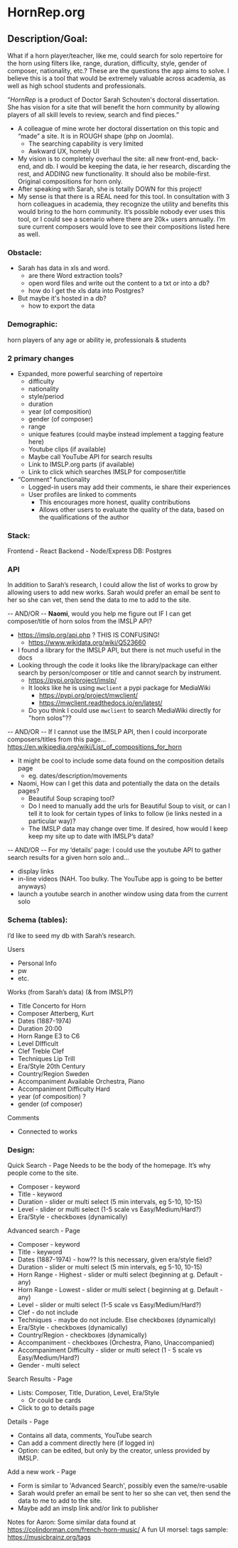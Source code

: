 # HornRep.org


## Description/Goal: 
What if a horn player/teacher, like me, could search for solo repertoire for the horn using filters like, range, duration, difficulty, style, gender of composer, nationality, etc.? These are the questions the app aims to solve. I believe this is a tool that would be extremely valuable across academia, as well as high school students and professionals.

“*HornRep* is a product of Doctor Sarah Schouten's doctoral dissertation. She has vision for a site that will benefit the horn community by allowing players of all skill levels to review, search and find pieces.”

- A colleague of mine wrote her doctoral  dissertation on this topic and “made” a site. It is in ROUGH shape (php on Joomla). 
    - The searching capability is very limited 
    - Awkward UX, homely UI
- My vision is to completely overhaul the site: all new front-end, back-end, and db. I would be keeping the data, ie her research, discarding the rest, and ADDING new functionality. It should also be mobile-first. Original compositions for horn only.
- After speaking with Sarah, she is totally DOWN for this project!
- My sense is that there is a REAL need for this tool. In consultation with 3 horn colleagues in academia, they recognize the utility and benefits this would bring to the horn community. It’s possible nobody ever uses this tool, or I could see a scenario where there are 20k+ users annually. I’m sure current composers would love to see their compositions listed here as well.

### Obstacle:
- Sarah has data in xls and word.
    - are there Word extraction tools?
    - open word files and write out the content to a txt or into a db?
    - how do I get the xls data into Postgres?
- But maybe it's hosted in a db?
    - how to export the data

### Demographic: 
horn players of any age or ability
ie, professionals & students

### 2 primary changes
- Expanded, more powerful searching of repertoire
    - difficulty
    - nationality
    - style/period
    - duration
    - year (of composition)
    - gender (of composer)
    - range
    - unique features (could maybe instead implement a tagging feature here)
    - Youtube clips (if available)
    - Maybe call YouTube API for search results
    - Link to IMSLP.org parts (if available)
    - Link to click which searches IMSLP for composer/title
- “Comment” functionality
    - Logged-in users may add their comments, ie share their experiences
    - User profiles are linked to comments
        - This encourages more honest, quality contributions
        - Allows other users to evaluate the quality of the data, based on the qualifications of the author

### Stack:
Frontend - React
Backend - Node/Express
DB: Postgres

### API
In addition to Sarah’s research, I could allow the list of works to grow by allowing users to add new works.
Sarah would prefer an email be sent to her so she can vet, then send the data to me to add to the site.

-- AND/OR --
**Naomi**, would you help me figure out IF I can get composer/title of horn solos from the IMSLP API?
- https://imslp.org/api.php ?	THIS IS CONFUSING!
    - https://www.wikidata.org/wiki/Q523660 
- I found a library for the IMSLP API, but there is not much useful in the docs
- Looking through the code it looks like the library/package can either search by person/composer or title and cannot search by instrument.
    - https://pypi.org/project/imslp/ 
    - It looks like he is using `mwclient` a pypi package for MediaWiki
        - https://pypi.org/project/mwclient/
        - https://mwclient.readthedocs.io/en/latest/
    - Do you think I could use `mwclient` to search MediaWiki directly for "horn solos"??

-- AND/OR --
If I cannot use the IMSLP API, then I could incorporate composers/titles from this page...
https://en.wikipedia.org/wiki/List_of_compositions_for_horn
- It might be cool to include some data found on the composition details page
    - eg. dates/description/movements
- Naomi, How can I get this data and potentially the data on the details pages?
    - Beautiful Soup scraping tool?
    - Do I need to manually add the urls for Beautiful Soup to visit, or can I tell it to look for certain types of links to follow (ie links nested in a particular way)?
    - The IMSLP data may change over time. If desired, how would I keep keep my site up to date with IMSLP’s data?

-- AND/OR --
For my ‘details’ page: I could use the youtube API to gather search results for a given horn solo and...
- display links 
- in-line videos (NAH. Too bulky. The YouTube app is going to be better anyways)
- launch a youtube search in another window using data from the current solo


### Schema (tables):
I’d like to seed my db with Sarah’s research.

Users
- Personal Info
- pw 
- etc.

Works (from Sarah’s data) (& from IMSLP?)
- Title Concerto for Horn
- Composer	Atterberg, Kurt
- Dates	(1887-1974)
- Duration	20:00
- Horn Range	E3 to C6
- Level	DIfficult
- Clef	Treble Clef
- Techniques	Lip Trill
- Era/Style	20th Century
- Country/Region	Sweden
- Accompaniment Available	Orchestra, Piano
- Accompaniment Difficulty	Hard
- year (of composition) ?
- gender (of composer)

Comments
- Connected to works

### Design:
Quick Search - Page
Needs to be the body of the homepage. It’s why people come to the site.
- Composer			- keyword
- Title				- keyword
- Duration			- slider or multi select (5 min intervals, eg 5-10, 10-15)
- Level				- slider or multi select (1-5 scale vs Easy/Medium/Hard?)
- Era/Style			- checkboxes (dynamically)

Advanced search - Page
- Composer			- keyword
- Title				- keyword
- Dates	(1887-1974) 		- how?? Is this necessary, given era/style field?
- Duration			- slider or multi select (5 min intervals, eg 5-10, 10-15)
- Horn Range - Highest		- slider or multi select (beginning at g. Default - any)
- Horn Range - Lowest		- slider or multi select ( beginning at g. Default - any)
- Level				- slider or multi select (1-5 scale vs Easy/Medium/Hard?)
- Clef				- do not include
- Techniques			- maybe do not include. Else checkboxes (dynamically)
- Era/Style			- checkboxes (dynamically)
- Country/Region		- checkboxes (dynamically)
- Accompaniment		- checkboxes (Orchestra, Piano, Unaccompanied)
- Accompaniment Difficulty	-  slider or multi select (1 - 5 scale vs Easy/Medium/Hard?)
- Gender			- multi select

Search Results - Page
- Lists: Composer, Title, Duration, Level, Era/Style
    - Or could be cards
- Click to go to details page 

Details - Page
- Contains all data, comments, YouTube search
- Can add a comment directly here (if logged in)
- Option: can be edited, but only by the creator, unless provided by IMSLP.

Add a new work - Page
- Form is similar to 'Advanced Search', possibly even the same/re-usable
- Sarah would prefer an email be sent to her so she can vet, then send the data to me to add to the site.
- Maybe add an imslp link and/or link to publisher

Notes for Aaron:
Some similar data found at https://colindorman.com/french-horn-music/
A fun UI morsel: tags sample: https://musicbrainz.org/tags

